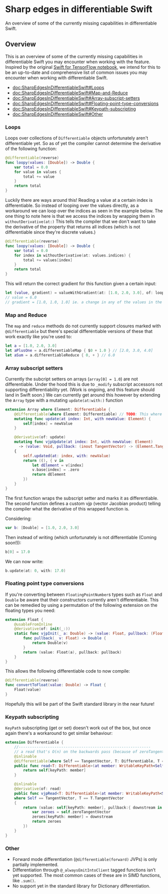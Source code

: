 # Sharp edges in differentiable Swift

An overview of some of the currently missing capabilities in differentiable Swift.

## Overview

This is an overview of some of the currently missing capabilities in differentiable Swift you may encounter when working with the feature. Inspired by the original [Swift for TensorFlow notebook](https://www.tensorflow.org/swift/tutorials/Swift_autodiff_sharp_edges), we intend for this to be an up-to-date and comprehensive list of common issues you may encounter when working with differentiable Swift.

- <doc:SharpEdgesInDifferentiableSwift#Loops>
- <doc:SharpEdgesInDifferentiableSwift#Map-and-Reduce>
- <doc:SharpEdgesInDifferentiableSwift#Array-subscript-setters>
- <doc:SharpEdgesInDifferentiableSwift#Floating-point-type-conversions>
- <doc:SharpEdgesInDifferentiableSwift#Keypath-subscripting>
- <doc:SharpEdgesInDifferentiableSwift#Other>

### Loops
Loops over collections of `Differentiable` objects unfortunately aren't differentiable yet. So as of yet the compiler cannot determine the derivative of the following function: 
```swift
@differentiable(reverse)
func loopy(values: [Double]) -> Double {
    var total = 0.0
    for value in values {
        total += value
    }
    return total
}
```

Luckily there are ways around this! Reading a value at a certain index is differentiable. So instead of looping over the values directly, as a workaround we can loop over the indices as seen in the example below. The one thing to note here is that we access the indices by wrapping them in `withoutDerivative(at:)` This tells the compiler that we don't want to take the derivative of the property that returns all indices (which is not differentiable since they're discrete values.)
```swift
@differentiable(reverse)
func loopy(values: [Double]) -> Double {
    var total = 0.0
    for index in withoutDerivative(at: values.indices) {
        total += values[index]
    }
    return total
}
```

This will return the correct gradient for this function given a certain input:
```swift
let (value, gradient) = valueWithGradient(at: [1.0, 2.0, 3.0], of: loopy)
// value = 6.0
// gradient = [1.0, 1.0, 1.0] ie. a change in any of the values in the array will effect the output of the function equally. 
```

### Map and Reduce
The `map` and `reduce` methods do not currently support closures marked with `@differentiable` but there's special differentiable versions of these that work exactly like you're used to:
```swift
let a = [1.0, 2.0, 3.0]
let aPlusOne = a.differentiableMap { $0 + 1.0 } // [2.0, 3.0, 4.0]
let aSum = a.differentiableReduce { 0, + } // 6.0
```

### Array subscript setters
Currently the subcript setters on arrays (`array[0] = 1.0`) are not differentiable. Under the hood this is due to `_modify` subscript accessors not supporting differentiability yet. (Work is ongoing, and this feature should land in Swift soon.)
We can currently get around this however by extending the `Array` type with a mutating `update(at:with:)` function
```swift
extension Array where Element: Differentiable {
    @differentiable(where Element: Differentiable) // TODO: This where clause seems redundant?
    mutating func update(at index: Int, with newValue: Element) {
        self[index] = newValue
    }

    @derivative(of: update)
    mutating func vjpUpdate(at index: Int, with newValue: Element)
      -> (value: Void, pullback: (inout TangentVector) -> (Element.TangentVector))
    {
        self.updated(at: index, with: newValue)
        return ((), { v in
            let dElement = v[index]
            v.base[index] = .zero
            return dElement
        })
    }
}
```
The first function wraps the subscript setter and marks it as differentiable. The second function defines a custom vjp (vector Jacobian product) telling the compiler what the derivative of this wrapped function is. 

Considering:
```swift
var b: [Double] = [1.0, 2.0, 3.0]
```
Then instead of writing (which unfortunately is not differentiable (Coming soon!)): 
```swift
b[0] = 17.0
```
We can now write:
```swift
b.update(at: 0, with: 17.0)
```

### Floating point type conversions

If you're converting between `FloatingPointNumber`s types such as `Float` and `Double` be aware that their constructors currently aren't differentiable. This can be remedied by using a permutation of the following extension on the floating types you need:
```swift
extension Float {
    @usableFromInline
    @derivative(of: init(_:))
    static func vjpInit(_ a: Double) -> (value: Float, pullback: (Float) -> Double) {
        func pullback(_ v: Float) -> Double {
            return Double(v)
        }
        return (value: Float(a), pullback: pullback)
    }
}
```
This allows the following differentiable code to now compile:
```swift
@differentiable(reverse)
func convertToFloat(value: Double) -> Float {
    Float(value)
}
```
Hopefully this will be part of the Swift standard library in the near future!


### Keypath subscripting
`KeyPath` subscripting (get or set) doesn't work out of the box, but once again there's a workaround to get similar behaviour:
```swift
extension Differentiable {
    //-----------------------------------------------------------
    // a read that's O(n) on the backwards pass (because of zeroTangentVector materialization)
    @inlinable
    @differentiable(where Self == TangentVector, T: Differentiable, T == T.TangentVector)
    public func read<T: Differentiable>(at member: WritableKeyPath<Self, T>) -> T{
        return self[keyPath: member]
    }

    @inlinable
    @derivative(of: read)
    public func vjpRead<T: Differentiable>(at member: WritableKeyPath<Self, T>) -> (value: T, pullback: (T.TangentVector) -> Self.TangentVector)
    where Self == TangentVector, T == T.TangentVector
    {
        return (value: self[keyPath: member], pullback:{ downstream in
            var zeroes = self.zeroTangentVector
            zeroes[keyPath: member] = downstream
            return zeroes
        })
    }
}
```

### Other

- Forward mode differentiation (`@differentiable(forward)` JVPs) is only partially implemented.
- Differentiation through `@_alwaysEmitIntoClient` tagged functions isn’t yet supported. The most common cases of these are in SIMD functions, like `.sum()`.
- No support yet in the standard library for Dictionary differentiation.
